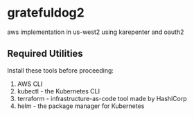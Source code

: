 # gratefuldog2
aws implementation in us-west2 using karepenter and oauth2

## Required Utilities
Install these tools before proceeding:

1. AWS CLI
2. kubectl - the Kubernetes CLI
3. terraform - infrastructure-as-code tool made by HashiCorp
4. helm - the package manager for Kubernetes
